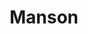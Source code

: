 ---
inv_num: 2016-025
add_credit:
url: 2016-025-manson
title: Manson
year: '2016'
display_year: '2016'
medium: Inkjet on Angelica Universal Photomatte 230
dims: 168 x 95.8 x 4 cm
pitch:
ps:
live_url:
youtube:
related_code:
subheading:
download:
commission:
layout: things-i-made
---